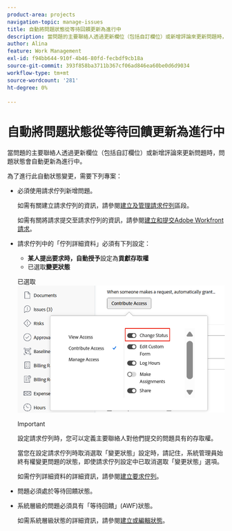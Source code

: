 ```yaml
---
product-area: projects
navigation-topic: manage-issues
title: 自動將問題狀態從等待回饋更新為進行中
description: 當問題的主要聯絡人透過更新欄位（包括自訂欄位）或新增評論來更新問題時，問題狀態會自動更新為進行中。
author: Alina
feature: Work Management
exl-id: f94bb644-910f-4b46-80fd-fecbdf9cb18a
source-git-commit: 393f858ba3711b367cf06ad846ea60be0d6d9034
workflow-type: tm+mt
source-wordcount: '281'
ht-degree: 0%

---
```


# 自動將問題狀態從等待回饋更新為進行中

<!--Audited: 109/2025-->

當問題的主要聯絡人透過更新欄位（包括自訂欄位）或新增評論來更新問題時，問題狀態會自動更新為進行中。

為了進行此自動狀態變更，需要下列專案：

* 必須使用請求佇列新增問題。

  如需有關建立請求佇列的資訊，請參閱[建立及管理請求佇列](../../../manage-work/requests/create-and-manage-request-queues/create-manage-request-queues.md)區段。

  如需有關將請求提交至請求佇列的資訊，請參閱[建立和提交Adobe Workfront請求](../../../manage-work/requests/create-requests/create-submit-requests.md)。

* 請求佇列中的「佇列詳細資料」必須有下列設定：
   * **某人提出要求時，自動授予**&#x200B;設定為&#x200B;**貢獻存取權**
   * 已選取&#x200B;**變更狀態**

  已選取![佇列詳細資料授予Contribute存取權和變更狀態。](assets/queuedetails-contributeaccess-changestatus.png)

  >[!IMPORTANT]
  >
  >  設定請求佇列時，您可以定義主要聯絡人對他們提交的問題具有的存取權。
  >
  >當您在設定請求佇列時取消選取「變更狀態」設定時，請記住，系統管理員始終有權變更問題的狀態，即使請求佇列設定中已取消選取「變更狀態」選項。

  如需佇列詳細資料的詳細資訊，請參閱[建立要求佇列](../../../manage-work/requests/create-and-manage-request-queues/create-request-queue.md)。

* 問題必須處於等待回饋狀態。
* 系統層級的問題必須具有「等待回饋」(AWF)狀態。

  如需系統層級狀態的詳細資訊，請參閱[建立或編輯狀態](../../../administration-and-setup/customize-workfront/creating-custom-status-and-priority-labels/create-or-edit-a-status.md)。
